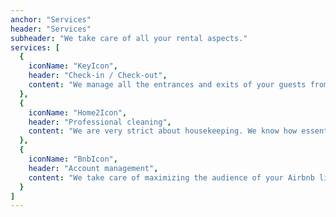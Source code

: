 ```yaml
---
anchor: "Services"
header: "Services"
subheader: "We take care of all your rental aspects."
services: [
  {
    iconName: "KeyIcon",
    header: "Check-in / Check-out",
    content: "We manage all the entrances and exits of your guests from Monday to Sunday. We guarantee full availability in order to respond to last minute reservations. "
  },
  {
    iconName: "Home2Icon",
    header: "Professional cleaning",
    content: "We are very strict about housekeeping. We know how essential a perfectly clean home is. Especially with Covid19. Sheets and linen are thoroughly washed, dried, ironed and folded. "
  },
  {
    iconName: "BnbIcon",
    header: "Account management",
    content: "We take care of maximizing the audience of your Airbnb listings with high quality photos and content. You valid the reservations, we manage all exchanges with your guests."
  }
]
---
```

